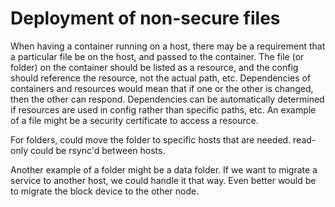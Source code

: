 # Deployment of non-secure files

When having a container running on a host, there may be a requirement that a particular file be on the host, and passed to the container.
The file (or folder) on the container should be listed as a resource, and the config should reference the resource, not the actual path, etc.
Dependencies of containers and resources would mean that if one or the other is changed, then the other can respond.
Dependencies can be automatically determined if resources are used in config rather than specific paths, etc.
An example of a file might be a security certificate to access a resource.

For folders, could move the folder to specific hosts that are needed.  read-only could be rsync'd between hosts.

Another example of a folder might be a data folder.  If we want to migrate a service to another host, we could handle it that way.  Even better would be to migrate the block device to the other node.


